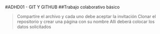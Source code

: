 #ADHD01 - GIT Y GITHUB
##Trabajo colaborativo básico
>Compartire el archivo y cada uno debe aceptar la invitación
>Clonar el repositorio y crear una página con su nombre
>Alli deberá colocar los datos solicitados

